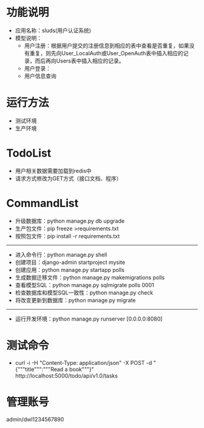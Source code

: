 # 功能说明
- 应用名称：sluds(用户认证系统)
- 模型说明：
    - 用户注册：根据用户提交的注册信息到相应的表中查看是否重复，如果没有重复，则先向User_LocalAuth或User_OpenAuth表中插入相应的记录，而后再向Users表中插入相应的记录。
    - 用户登录：
    - 用户信息查询

# 运行方法
- 测试环境
- 生产环境

# TodoList
- 用户相关数据需要加载到redis中
- 请求方式修改为GET方式（接口文档、程序）

# CommandList
- 升级数据库：python manage.py db upgrade
- 生产包文件：pip freeze >requirements.txt
- 按照包文件：pip install -r requirements.txt
-----
- 进入命令行：python manage.py shell
- 创建项目：django-admin startproject mysite
- 创建应用：python manage.py startapp polls
- 生成数据迁移文件：python manage.py makemigrations polls
- 查看模型SQL：python manage.py sqlmigrate polls 0001
- 检查数据库和模型SQL一致性：python manage.py check
- 将改变更新到数据库：python manage.py migrate

---
- 运行开发环境：python manage.py runserver [0.0.0.0:8080]

# 测试命令
- curl -i -H "Content-Type: application/json" -X POST -d "{"""title""":"""Read a book"""}" http://localhost:5000/todo/api/v1.0/tasks

# 管理账号
admin/dwl1234567890